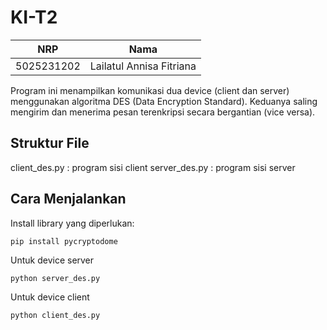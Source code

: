 # KI-T2

| NRP | Nama |
|:-----------:|:--------:|
| 5025231202  | Lailatul Annisa Fitriana  |

Program ini menampilkan komunikasi dua device (client dan server) menggunakan algoritma DES (Data Encryption Standard).
Keduanya saling mengirim dan menerima pesan terenkripsi secara bergantian (vice versa).

## Struktur File

client_des.py : program sisi client
server_des.py : program sisi server

## Cara Menjalankan

Install library yang diperlukan:
````
pip install pycryptodome
````
Untuk device server
````
python server_des.py
````

Untuk device client
````
python client_des.py
````
````